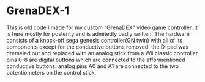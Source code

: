 # GrenaDEX-1
This is old code I made for my custom "GrenaDEX"  video game controller. it is here mostly for posterity and
is admitedly badly written. 
The hardware consists of a knock-off sega genesis controller(GN twin) with all of its components except for 
the conductive buttons removed. the D-pad was dremeled out and replaced with an analog stick from a Wii classic
controller. pins 0-8 are digital buttons which are connected to the afformentioned conductive buttons. analog pins
A0 and A1 are connected to the two potentiometers on the control stick.
